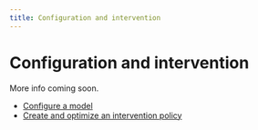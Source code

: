 ```yaml
---
title: Configuration and intervention
---
```


# Configuration and intervention

More info coming soon.

- [Configure a model](configure-model.md)
- [Create and optimize an intervention policy](create-intervention-policy.md)